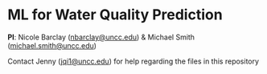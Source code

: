 # ML for Water Quality Prediction

**PI**: Nicole Barclay (nbarclay@uncc.edu) & Michael Smith (michael.smith@uncc.edu)<br/>

Contact Jenny (jqi1@uncc.edu) for help regarding the files in this repository <br/>
